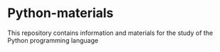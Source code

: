# Python-materials
 This repository contains information and materials for the study of the Python programming language
